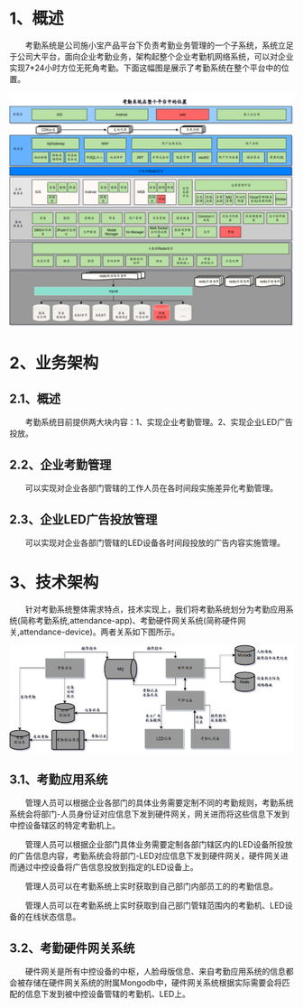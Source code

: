 # 1、概述

&emsp;&emsp;考勤系统是公司施小宝产品平台下负责考勤业务管理的一个子系统，系统立足于公司大平台，面向企业考勤业务，架构起整个企业考勤机网络系统，可以对企业实现7*24小时方位无死角考勤。下面这幅图是展示了考勤系统在整个平台中的位置。


![考勤系统在施小宝平台中的位置概览](/assets/image/20170808114448.png "考勤系统在施小宝平台中的位置概览")




# 2、业务架构

## 2.1、概述

&emsp;&emsp;考勤系统目前提供两大块内容：1、实现企业考勤管理。2、实现企业LED广告投放。

## 2.2、企业考勤管理

&emsp;&emsp;可以实现对企业各部门管辖的工作人员在各时间段实施差异化考勤管理。

## 2.3、企业LED广告投放管理

&emsp;&emsp;可以实现对企业各部门管辖的LED设备各时间段投放的广告内容实施管理。


# 3、技术架构

&emsp;&emsp;针对考勤系统整体需求特点，技术实现上，我们将考勤系统划分为考勤应用系统(简称考勤系统,attendance-app)、考勤硬件网关系统(简称硬件网关,attendance-device)。两者关系如下图所示。

![考勤业务架构概览](/assets/image/20170808145254.png "考勤业务架构概览")

## 3.1、考勤应用系统

&emsp;&emsp;管理人员可以根据企业各部门的具体业务需要定制不同的考勤规则，考勤系统系统会将部门-人员身份证对应信息下发到硬件网关，网关进而将这些信息下发到中控设备辖区的特定考勤机上。

&emsp;&emsp;管理人员可以根据企业部门具体业务需要定制各部门辖区内的LED设备所投放的广告信息内容，考勤系统会将部门-LED对应信息下发到硬件网关，硬件网关进而通过中控设备将广告信息投放到指定的LED设备上。

&emsp;&emsp;管理人员可以在考勤系统上实时获取到自己部门内部员工的的考勤信息。

&emsp;&emsp;管理人员可以在考勤系统上实时获取到自己部门管辖范围内的考勤机、LED设备的在线状态信息。


## 3.2、考勤硬件网关系统

&emsp;&emsp;硬件网关是所有中控设备的中枢，人脸母版信息、来自考勤应用系统的信息都会被存储在硬件网关系统的附属Mongodb中，硬件网关系统根据实际需要会将匹配的信息下发到被中控设备管辖的考勤机、LED上。 


